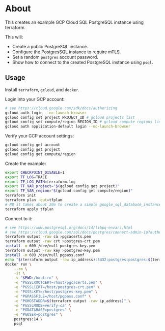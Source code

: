 # About

This creates an example GCP Cloud SQL PostgreSQL instance using terraform.

This will:

* Create a public PostgreSQL instance.
* Configure the PostgresSQL instance to require mTLS.
* Set a random `postgres` account password.
* Show how to connect to the created PostgreSQL instance using `psql`.

## Usage

Install `terraform`, `gcloud`, and `docker`.

Login into your GCP account:

```bash
# see https://cloud.google.com/sdk/docs/authorizing
gcloud auth login --no-launch-browser
gcloud config set project PROJECT_ID # gcloud projects list
gcloud config set compute/region REGION_ID # gcloud compute regions list
gcloud auth application-default login --no-launch-browser
```

Verify your GCP account settings:

```bash
gcloud config get account
gcloud config get project
gcloud config get compute/region
```

Create the example:

```bash
export CHECKPOINT_DISABLE=1
export TF_LOG=TRACE
export TF_LOG_PATH=terraform.log
export TF_VAR_project="$(gcloud config get project)"
export TF_VAR_region="$(gcloud config get compute/region)"
terraform init
terraform plan -out=tfplan
# NB it takes about 20m to create a simple google_sql_database_instance. YMMV.
terraform apply tfplan
```

Connect to it:

```bash
# see https://www.postgresql.org/docs/14/libpq-envars.html
# see https://cloud.google.com/sql/docs/postgres/connect-admin-ip?authuser=2#connect-ssl
terraform output -raw ca >pgcacerts.pem
terraform output -raw crt >postgres-crt.pem
install -m 600 /dev/null postgres-key.pem
terraform output -raw key >postgres-key.pem
install -m 600 /dev/null pgpass.conf
echo "$(terraform output -raw ip_address):5432:postgres:postgres:$(terraform output -raw password)" >pgpass.conf
docker run \
    --rm \
    -it \
    -v "$PWD:/host:ro" \
    -e "PGSSLROOTCERT=/host/pgcacerts.pem" \
    -e "PGSSLCERT=/host/postgres-crt.pem" \
    -e "PGSSLKEY=/host/postgres-key.pem" \
    -e "PGPASSFILE=/host/pgpass.conf" \
    -e "PGHOSTADDR=$(terraform output -raw ip_address)" \
    -e "PGSSLMODE=verify-ca" \
    -e "PGDATABASE=postgres" \
    -e "PGUSER=postgres" \
    postgres:14 \
    psql
```
